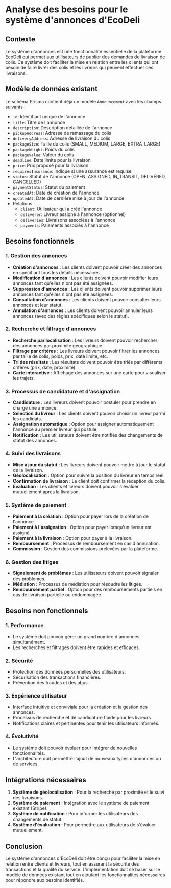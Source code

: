 # Analyse des besoins pour le système d'annonces d'EcoDeli

## Contexte
Le système d'annonces est une fonctionnalité essentielle de la plateforme EcoDeli qui permet aux utilisateurs de publier des demandes de livraison de colis. Ce système doit faciliter la mise en relation entre les clients qui ont besoin de faire livrer des colis et les livreurs qui peuvent effectuer ces livraisons.

## Modèle de données existant
Le schéma Prisma contient déjà un modèle `Announcement` avec les champs suivants :
- `id`: Identifiant unique de l'annonce
- `title`: Titre de l'annonce
- `description`: Description détaillée de l'annonce
- `pickupAddress`: Adresse de ramassage du colis
- `deliveryAddress`: Adresse de livraison du colis
- `packageSize`: Taille du colis (SMALL, MEDIUM, LARGE, EXTRA_LARGE)
- `packageWeight`: Poids du colis
- `packageValue`: Valeur du colis
- `deadline`: Date limite pour la livraison
- `price`: Prix proposé pour la livraison
- `requiresInsurance`: Indique si une assurance est requise
- `status`: Statut de l'annonce (OPEN, ASSIGNED, IN_TRANSIT, DELIVERED, CANCELLED)
- `paymentStatus`: Statut du paiement
- `createdAt`: Date de création de l'annonce
- `updatedAt`: Date de dernière mise à jour de l'annonce
- Relations :
  - `client`: Utilisateur qui a créé l'annonce
  - `deliverer`: Livreur assigné à l'annonce (optionnel)
  - `deliveries`: Livraisons associées à l'annonce
  - `payments`: Paiements associés à l'annonce

## Besoins fonctionnels

### 1. Gestion des annonces
- **Création d'annonces** : Les clients doivent pouvoir créer des annonces en spécifiant tous les détails nécessaires.
- **Modification d'annonces** : Les clients doivent pouvoir modifier leurs annonces tant qu'elles n'ont pas été assignées.
- **Suppression d'annonces** : Les clients doivent pouvoir supprimer leurs annonces tant qu'elles n'ont pas été assignées.
- **Consultation d'annonces** : Les clients doivent pouvoir consulter leurs annonces et leur statut.
- **Annulation d'annonces** : Les clients doivent pouvoir annuler leurs annonces (avec des règles spécifiques selon le statut).

### 2. Recherche et filtrage d'annonces
- **Recherche par localisation** : Les livreurs doivent pouvoir rechercher des annonces par proximité géographique.
- **Filtrage par critères** : Les livreurs doivent pouvoir filtrer les annonces par taille de colis, poids, prix, date limite, etc.
- **Tri des résultats** : Les résultats doivent pouvoir être triés par différents critères (prix, date, proximité).
- **Carte interactive** : Affichage des annonces sur une carte pour visualiser les trajets.

### 3. Processus de candidature et d'assignation
- **Candidature** : Les livreurs doivent pouvoir postuler pour prendre en charge une annonce.
- **Sélection du livreur** : Les clients doivent pouvoir choisir un livreur parmi les candidats.
- **Assignation automatique** : Option pour assigner automatiquement l'annonce au premier livreur qui postule.
- **Notification** : Les utilisateurs doivent être notifiés des changements de statut des annonces.

### 4. Suivi des livraisons
- **Mise à jour du statut** : Les livreurs doivent pouvoir mettre à jour le statut de la livraison.
- **Géolocalisation** : Option pour suivre la position du livreur en temps réel.
- **Confirmation de livraison** : Le client doit confirmer la réception du colis.
- **Évaluation** : Les clients et livreurs doivent pouvoir s'évaluer mutuellement après la livraison.

### 5. Système de paiement
- **Paiement à la création** : Option pour payer lors de la création de l'annonce.
- **Paiement à l'assignation** : Option pour payer lorsqu'un livreur est assigné.
- **Paiement à la livraison** : Option pour payer à la livraison.
- **Remboursement** : Processus de remboursement en cas d'annulation.
- **Commission** : Gestion des commissions prélevées par la plateforme.

### 6. Gestion des litiges
- **Signalement de problèmes** : Les utilisateurs doivent pouvoir signaler des problèmes.
- **Médiation** : Processus de médiation pour résoudre les litiges.
- **Remboursement partiel** : Option pour des remboursements partiels en cas de livraison partielle ou endommagée.

## Besoins non fonctionnels

### 1. Performance
- Le système doit pouvoir gérer un grand nombre d'annonces simultanément.
- Les recherches et filtrages doivent être rapides et efficaces.

### 2. Sécurité
- Protection des données personnelles des utilisateurs.
- Sécurisation des transactions financières.
- Prévention des fraudes et des abus.

### 3. Expérience utilisateur
- Interface intuitive et conviviale pour la création et la gestion des annonces.
- Processus de recherche et de candidature fluide pour les livreurs.
- Notifications claires et pertinentes pour tenir les utilisateurs informés.

### 4. Évolutivité
- Le système doit pouvoir évoluer pour intégrer de nouvelles fonctionnalités.
- L'architecture doit permettre l'ajout de nouveaux types d'annonces ou de services.

## Intégrations nécessaires

1. **Système de géolocalisation** : Pour la recherche par proximité et le suivi des livraisons.
2. **Système de paiement** : Intégration avec le système de paiement existant (Stripe).
3. **Système de notification** : Pour informer les utilisateurs des changements de statut.
4. **Système d'évaluation** : Pour permettre aux utilisateurs de s'évaluer mutuellement.

## Conclusion

Le système d'annonces d'EcoDeli doit être conçu pour faciliter la mise en relation entre clients et livreurs, tout en assurant la sécurité des transactions et la qualité du service. L'implémentation doit se baser sur le modèle de données existant tout en ajoutant les fonctionnalités nécessaires pour répondre aux besoins identifiés.
